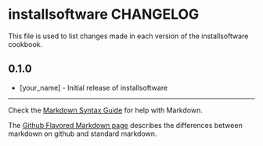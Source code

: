 # installsoftware CHANGELOG

This file is used to list changes made in each version of the installsoftware cookbook.

## 0.1.0
- [your_name] - Initial release of installsoftware

- - -
Check the [Markdown Syntax Guide](http://daringfireball.net/projects/markdown/syntax) for help with Markdown.

The [Github Flavored Markdown page](http://github.github.com/github-flavored-markdown/) describes the differences between markdown on github and standard markdown.

